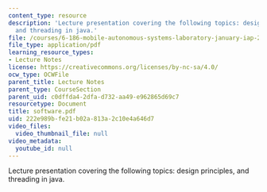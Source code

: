 ```yaml
---
content_type: resource
description: 'Lecture presentation covering the following topics: design principles,
  and threading in java.'
file: /courses/6-186-mobile-autonomous-systems-laboratory-january-iap-2005/222e989bfe21b02a813a2c10e4a646d7_software.pdf
file_type: application/pdf
learning_resource_types:
- Lecture Notes
license: https://creativecommons.org/licenses/by-nc-sa/4.0/
ocw_type: OCWFile
parent_title: Lecture Notes
parent_type: CourseSection
parent_uid: c0dffda4-2dfa-d732-aa49-e962865d69c7
resourcetype: Document
title: software.pdf
uid: 222e989b-fe21-b02a-813a-2c10e4a646d7
video_files:
  video_thumbnail_file: null
video_metadata:
  youtube_id: null
---
```

Lecture presentation covering the following topics: design principles, and threading in java.